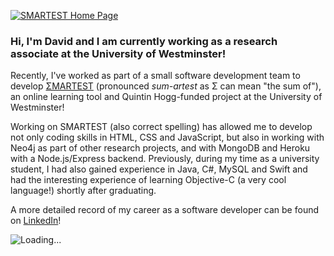 
[<img src="https://i.imgur.com/xYqkEnQ.png" alt="SMARTEST Home Page">](https://smartestknowledge.org/)

### Hi, I'm David and I am currently working as a research associate at the University of Westminster!

Recently, I've worked as part of a small software development team to develop [ΣMARTEST](https://smartestknowledge.org/) (pronounced _sum-artest_ as Σ can mean "the sum of"), an online learning tool and Quintin Hogg-funded project at the University of Westminster!

<p>Working on SMARTEST (also correct spelling) has allowed me to develop not only coding skills in HTML, CSS and JavaScript, but also in working with Neo4j as part of other research projects, and with MongoDB and Heroku with a Node.js/Express backend. Previously, during my time as a university student, I had also gained experience in Java, C#, MySQL and Swift and had the interesting experience of learning Objective-C (a very cool language!) shortly after graduating.<p>
  
A more detailed record of my career as a software developer can be found on [LinkedIn](https://www.linkedin.com/in/david-chan-you-fee-2533b3148/)!

<img src="https://camo.githubusercontent.com/2f1129a167b389f308a882946e000a12fde250e535945443037c81894c1ca09a/68747470733a2f2f6769746875622e6769746875626173736574732e636f6d2f696d616765732f7370696e6e6572732f6f63746f6361742d7370696e6e65722d3132382e676966" alt="Loading...">

<!--
**davidchan125/davidchan125** is a ✨ _special_ ✨ repository because its `README.md` (this file) appears on your GitHub profile.

Here are some ideas to get you started:

- 🔭 I’m currently working on ...
- 🌱 I’m currently learning ...
- 👯 I’m looking to collaborate on ...
- 🤔 I’m looking for help with ...
- 💬 Ask me about ...
- 📫 How to reach me: ...
- 😄 Pronouns: ...
- ⚡ Fun fact: ...
-->
